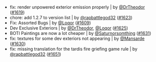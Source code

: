 - fix: render unpowered exterior emission properly | by [@DrTheodor](https://github.com/DrTheodor) ([#1619](https://github.com/amblelabs/ait/pull/1619))
- chore: add 1.2.7 to version list | by [@rapbattlegod32](https://github.com/rapbattlegod32) ([#1623](https://github.com/amblelabs/ait/pull/1623))
- Fix: Assorted Bugs | by [@Loqor](https://github.com/Loqor) ([#1609](https://github.com/amblelabs/ait/pull/1609))
- Dev Exclusive Exteriors | by [@DrTheodor](https://github.com/DrTheodor), [@Loqor](https://github.com/Loqor) ([#1625](https://github.com/amblelabs/ait/pull/1625))
- BOTI Paintings are now a lot cheaper | by [@Saturnorsomthing](https://github.com/Saturnorsomthing) ([#1631](https://github.com/amblelabs/ait/pull/1631))
- fix: textures for some dev exteriors not appearing | by [@Mansarde](https://github.com/Mansarde) ([#1630](https://github.com/amblelabs/ait/pull/1630))
- fix: missing translation for the tardis fire griefing game rule | by [@rapbattlegod32](https://github.com/rapbattlegod32) ([#1651](https://github.com/amblelabs/ait/pull/1651))
